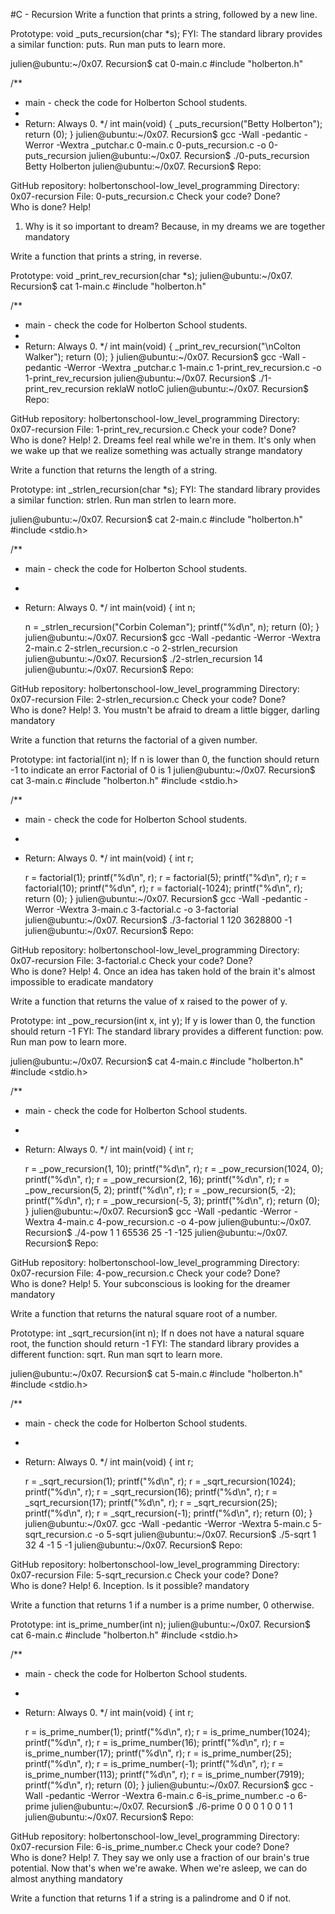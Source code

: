 #C - Recursion
Write a function that prints a string, followed by a new line.

Prototype: void _puts_recursion(char *s);
FYI: The standard library provides a similar function: puts. Run man puts to learn more.

julien@ubuntu:~/0x07. Recursion$ cat 0-main.c
#include "holberton.h"

/**
 * main - check the code for Holberton School students.
 *
 * Return: Always 0.
 */
int main(void)
{
    _puts_recursion("Betty Holberton");
    return (0);
}
julien@ubuntu:~/0x07. Recursion$ gcc -Wall -pedantic -Werror -Wextra _putchar.c 0-main.c 0-puts_recursion.c -o 0-puts_recursion
julien@ubuntu:~/0x07. Recursion$ ./0-puts_recursion 
Betty Holberton
julien@ubuntu:~/0x07. Recursion$ 
Repo:

GitHub repository: holbertonschool-low_level_programming
Directory: 0x07-recursion
File: 0-puts_recursion.c
Check your code?
  Done?  
Who is done?   Help!
1. Why is it so important to dream? Because, in my dreams we are together mandatory

Write a function that prints a string, in reverse.

Prototype: void _print_rev_recursion(char *s);
julien@ubuntu:~/0x07. Recursion$ cat 1-main.c
#include "holberton.h"

/**
 * main - check the code for Holberton School students.
 *
 * Return: Always 0.
 */
int main(void)
{
    _print_rev_recursion("\nColton Walker");
    return (0);
}
julien@ubuntu:~/0x07. Recursion$ gcc -Wall -pedantic -Werror -Wextra _putchar.c 1-main.c 1-print_rev_recursion.c -o 1-print_rev_recursion
julien@ubuntu:~/0x07. Recursion$ ./1-print_rev_recursion 
reklaW notloC
julien@ubuntu:~/0x07. Recursion$ 
Repo:

GitHub repository: holbertonschool-low_level_programming
Directory: 0x07-recursion
File: 1-print_rev_recursion.c
Check your code?
  Done?  
Who is done?   Help!
2. Dreams feel real while we're in them. It's only when we wake up that we realize something was actually strange mandatory

Write a function that returns the length of a string.

Prototype: int _strlen_recursion(char *s);
FYI: The standard library provides a similar function: strlen. Run man strlen to learn more.

julien@ubuntu:~/0x07. Recursion$ cat 2-main.c 
#include "holberton.h"
#include <stdio.h>

/**
 * main - check the code for Holberton School students.
 *
 * Return: Always 0.
 */
int main(void)
{
    int n;

    n = _strlen_recursion("Corbin Coleman");
    printf("%d\n", n);
    return (0);
}
julien@ubuntu:~/0x07. Recursion$ gcc -Wall -pedantic -Werror -Wextra  2-main.c 2-strlen_recursion.c -o 2-strlen_recursion
julien@ubuntu:~/0x07. Recursion$ ./2-strlen_recursion 
14
julien@ubuntu:~/0x07. Recursion$ 
Repo:

GitHub repository: holbertonschool-low_level_programming
Directory: 0x07-recursion
File: 2-strlen_recursion.c
Check your code?
  Done?  
Who is done?   Help!
3. You mustn't be afraid to dream a little bigger, darling mandatory

Write a function that returns the factorial of a given number.

Prototype: int factorial(int n);
If n is lower than 0, the function should return -1 to indicate an error
Factorial of 0 is 1
julien@ubuntu:~/0x07. Recursion$ cat 3-main.c
#include "holberton.h"
#include <stdio.h>

/**
 * main - check the code for Holberton School students.
 *
 * Return: Always 0.
 */
int main(void)
{
    int r;

    r = factorial(1);
    printf("%d\n", r);
    r = factorial(5);
    printf("%d\n", r);
    r = factorial(10);
    printf("%d\n", r);
    r = factorial(-1024);
    printf("%d\n", r);
    return (0);
}
julien@ubuntu:~/0x07. Recursion$ gcc -Wall -pedantic -Werror -Wextra 3-main.c 3-factorial.c -o 3-factorial
julien@ubuntu:~/0x07. Recursion$ ./3-factorial 
1
120
3628800
-1
julien@ubuntu:~/0x07. Recursion$
Repo:

GitHub repository: holbertonschool-low_level_programming
Directory: 0x07-recursion
File: 3-factorial.c
Check your code?
  Done?  
Who is done?   Help!
4. Once an idea has taken hold of the brain it's almost impossible to eradicate mandatory

Write a function that returns the value of x raised to the power of y.

Prototype: int _pow_recursion(int x, int y);
If y is lower than 0, the function should return -1
FYI: The standard library provides a different function: pow. Run man pow to learn more.

julien@ubuntu:~/0x07. Recursion$ cat 4-main.c
#include "holberton.h"
#include <stdio.h>

/**
 * main - check the code for Holberton School students.
 *
 * Return: Always 0.
 */
int main(void)
{
    int r;

    r = _pow_recursion(1, 10);
    printf("%d\n", r);
    r = _pow_recursion(1024, 0);
    printf("%d\n", r);
    r = _pow_recursion(2, 16);
    printf("%d\n", r);
    r = _pow_recursion(5, 2);
    printf("%d\n", r);
    r = _pow_recursion(5, -2);
    printf("%d\n", r);
    r = _pow_recursion(-5, 3);
    printf("%d\n", r);
    return (0);
}
julien@ubuntu:~/0x07. Recursion$ gcc -Wall -pedantic -Werror -Wextra 4-main.c 4-pow_recursion.c -o 4-pow
julien@ubuntu:~/0x07. Recursion$ ./4-pow 
1
1
65536
25
-1
-125
julien@ubuntu:~/0x07. Recursion$ 
Repo:

GitHub repository: holbertonschool-low_level_programming
Directory: 0x07-recursion
File: 4-pow_recursion.c
Check your code?
  Done?  
Who is done?   Help!
5. Your subconscious is looking for the dreamer mandatory

Write a function that returns the natural square root of a number.

Prototype: int _sqrt_recursion(int n);
If n does not have a natural square root, the function should return -1
FYI: The standard library provides a different function: sqrt. Run man sqrt to learn more.

julien@ubuntu:~/0x07. Recursion$ cat 5-main.c 
#include "holberton.h"
#include <stdio.h>

/**
 * main - check the code for Holberton School students.
 *
 * Return: Always 0.
 */
int main(void)
{
    int r;

    r = _sqrt_recursion(1);
    printf("%d\n", r);
    r = _sqrt_recursion(1024);
    printf("%d\n", r);
    r = _sqrt_recursion(16);
    printf("%d\n", r);
    r = _sqrt_recursion(17);
    printf("%d\n", r);
    r = _sqrt_recursion(25);
    printf("%d\n", r);
    r = _sqrt_recursion(-1);
    printf("%d\n", r);
    return (0);
}
julien@ubuntu:~/0x07. gcc -Wall -pedantic -Werror -Wextra 5-main.c 5-sqrt_recursion.c -o 5-sqrt
julien@ubuntu:~/0x07. Recursion$ ./5-sqrt 
1
32
4
-1
5
-1
julien@ubuntu:~/0x07. Recursion$ 
Repo:

GitHub repository: holbertonschool-low_level_programming
Directory: 0x07-recursion
File: 5-sqrt_recursion.c
Check your code?
  Done?  
Who is done?   Help!
6. Inception. Is it possible? mandatory

Write a function that returns 1 if a number is a prime number, 0 otherwise.

Prototype: int is_prime_number(int n);
julien@ubuntu:~/0x07. Recursion$ cat 6-main.c
#include "holberton.h"
#include <stdio.h>

/**
 * main - check the code for Holberton School students.
 *
 * Return: Always 0.
 */
int main(void)
{
    int r;

    r = is_prime_number(1);
    printf("%d\n", r);
    r = is_prime_number(1024);
    printf("%d\n", r);
    r = is_prime_number(16);
    printf("%d\n", r);
    r = is_prime_number(17);
    printf("%d\n", r);
    r = is_prime_number(25);
    printf("%d\n", r);
    r = is_prime_number(-1);
    printf("%d\n", r);
    r = is_prime_number(113);
    printf("%d\n", r);
    r = is_prime_number(7919);
    printf("%d\n", r);
    return (0);
}
julien@ubuntu:~/0x07. Recursion$ gcc -Wall -pedantic -Werror -Wextra 6-main.c 6-is_prime_number.c -o 6-prime
julien@ubuntu:~/0x07. Recursion$ ./6-prime 
0
0
0
1
0
0
1
1
julien@ubuntu:~/0x07. Recursion$ 
Repo:

GitHub repository: holbertonschool-low_level_programming
Directory: 0x07-recursion
File: 6-is_prime_number.c
Check your code?
  Done?  
Who is done?   Help!
7. They say we only use a fraction of our brain's true potential. Now that's when we're awake. When we're asleep, we can do almost anything mandatory

Write a function that returns 1 if a string is a palindrome and 0 if not.